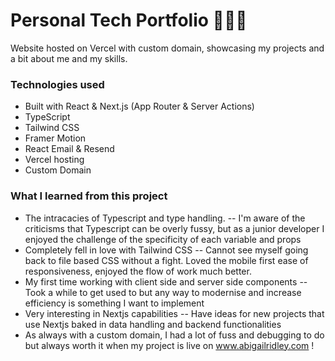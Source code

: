 # Personal Tech Portfolio 👩🏻‍💻

Website hosted on Vercel with custom domain, showcasing my projects and a bit about me and my skills. 

### Technologies used 
- Built with React & Next.js (App Router & Server Actions)
- TypeScript
- Tailwind CSS
- Framer Motion
- React Email & Resend
- Vercel hosting
- Custom Domain


### What I learned from this project
- The intracacies of Typescript and type handling.
  -- I'm aware of the criticisms that Typescript can be overly fussy, but as a junior developer I enjoyed the challenge of the specificity of each variable and props
- Completely fell in love with Tailwind CSS
  -- Cannot see myself going back to file based CSS without a fight. Loved the mobile first ease of responsiveness, enjoyed the flow of work much better.
- My first time working with client side and server side components
  -- Took a while to get used to but any way to modernise and increase efficiency is something I want to implement
- Very interesting in Nextjs capabilities
  -- Have ideas for new projects that use Nextjs baked in data handling and backend functionalities
- As always with a custom domain, I had a lot of fuss and debugging to do but always worth it when my project is live on www.abigailridley.com !
